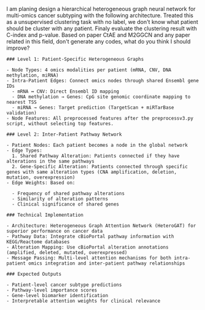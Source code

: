 I am planing design a hierarchical heterogeneous graph neural network for multi-omics cancer subtyping with the following architecture. Treated this as a unsupervised clustering task with no label, we don't know what patient should be cluster with any patient. Finaly evaluate the clustering result with C-index and p-value. Based on paper CtAE and M2GGCN and any paper related in this field, don't generate any codes, what do you think I should improve?  

```
### Level 1: Patient-Specific Heterogeneous Graphs

- Node Types: 4 omics modalities per patient (mRNA, CNV, DNA methylation, miRNA)
- Intra-Patient Edges: Connect omics nodes through shared Ensembl gene IDs
  - mRNA ↔ CNV: Direct Ensembl ID mapping
  - DNA methylation → Genes: CpG site genomic coordinate mapping to nearest TSS
  - miRNA → Genes: Target prediction (TargetScan + miRTarBase validation)
- Node Features: All preprocessed features after the preprocessv3.py script, without selecting top features.

### Level 2: Inter-Patient Pathway Network

- Patient Nodes: Each patient becomes a node in the global network
- Edge Types:
  1. Shared Pathway Alteration: Patients connected if they have alterations in the same pathways
  2. Gene-Specific Alteration: Patients connected through specific genes with same alteration types (CNA amplification, deletion, mutation, overexpression)
- Edge Weights: Based on:

  - Frequency of shared pathway alterations
  - Similarity of alteration patterns
  - Clinical significance of shared genes

### Technical Implementation

- Architecture: Heterogeneous Graph Attention Network (HeteroGAT) for superior performance on cancer data
- Pathway Data: Integrate cBioPortal pathway information with KEGG/Reactome databases
- Alteration Mapping: Use cBioPortal alteration annotations (amplified, deleted, mutated, overexpressed)
- Message Passing: Multi-level attention mechanisms for both intra-patient omics integration and inter-patient pathway relationships

### Expected Outputs

- Patient-level cancer subtype predictions
- Pathway-level importance scores
- Gene-level biomarker identification
- Interpretable attention weights for clinical relevance

```
